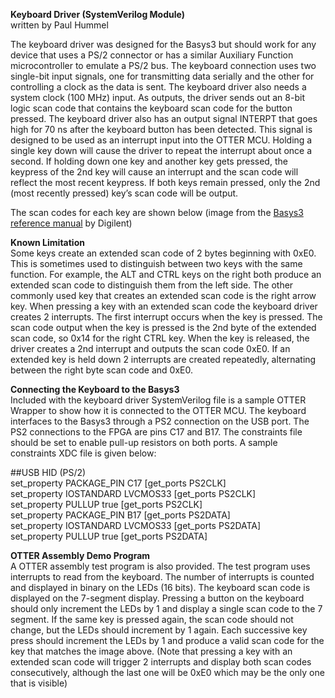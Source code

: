 **Keyboard Driver (SystemVerilog Module)**  
written by Paul Hummel

The keyboard driver was designed for the Basys3 but should work for any device that uses a PS/2 connector or has a similar Auxiliary Function microcontroller to emulate a PS/2 bus. The keyboard connection uses two single-bit input signals, one for transmitting data serially and the other for controlling a clock as the data is sent. The keyboard driver also needs a system clock (100 MHz) input. As outputs, the driver sends out an 8-bit logic scan code that contains the keyboard scan code for the button pressed. The keyboard driver also has an output signal INTERPT that goes high for 70 ns after the keyboard button has been detected. This signal is designed to be used as an interrupt input into the OTTER MCU. Holding a single key down will cause the driver to repeat the interrupt about once a second. If holding down one key and another key gets pressed, the keypress of the 2nd key will cause an interrupt and the scan code will reflect the most recent keypress. If both keys remain pressed, only the 2nd (most recently pressed) key’s scan code will be output.

The scan codes for each key are shown below (image from the [Basys3 reference manual](https://reference.digilentinc.com/reference/programmable-logic/basys-3/reference-manual) by Digilent)

**Known Limitation**  
Some keys create an extended scan code of 2 bytes beginning with 0xE0. This is sometimes used to distinguish between two keys with the same function. For example, the ALT and CTRL keys on the right both produce an extended scan code to distinguish them from the left side. The other commonly used key that creates an extended scan code is the right arrow key. When pressing a key with an extended scan code the keyboard driver creates 2 interrupts. The first interrupt occurs when the key is pressed. The scan code output when the key is pressed is the 2nd byte of the extended scan code, so 0x14 for the right CTRL key. When the key is released, the driver creates a 2nd interrupt and outputs the scan code 0xE0. If an extended key is held down 2 interrupts are created repeatedly, alternating between the right byte scan code and 0xE0.

**Connecting the Keyboard to the Basys3**  
Included with the keyboard driver SystemVerilog file is a sample OTTER Wrapper to show how it is connected to the OTTER MCU. The keyboard interfaces to the Basys3 through a PS2 connection on the USB port. The PS2 connections to the FPGA are pins C17 and B17. The constraints file should be set to enable pull-up resistors on both ports. A sample constraints XDC file is given below:

\#\#USB HID (PS/2)  
set\_property PACKAGE\_PIN C17 \[get\_ports PS2CLK\]  
	set\_property IOSTANDARD LVCMOS33 \[get\_ports PS2CLK\]  
	set\_property PULLUP true \[get\_ports PS2CLK\]  
set\_property PACKAGE\_PIN B17 \[get\_ports PS2DATA\]					  
	set\_property IOSTANDARD LVCMOS33 \[get\_ports PS2DATA\]	  
	set\_property PULLUP true \[get\_ports PS2DATA\]

**OTTER Assembly Demo Program**  
A OTTER assembly test program is also provided. The test program uses interrupts to read from the keyboard. The number of interrupts is counted and displayed in binary on the LEDs (16 bits). The keyboard scan code is displayed on the 7-segment display. Pressing a button on the keyboard should only increment the LEDs by 1 and display a single scan code to the 7 segment. If the same key is pressed again, the scan code should not change, but the LEDs should increment by 1 again. Each successive key press should increment the LEDs by 1 and produce a valid scan code for the key that matches the image above. (Note that pressing a key with an extended scan code will trigger 2 interrupts and display both scan codes consecutively, although the last one will be 0xE0 which may be the only one that is visible)
